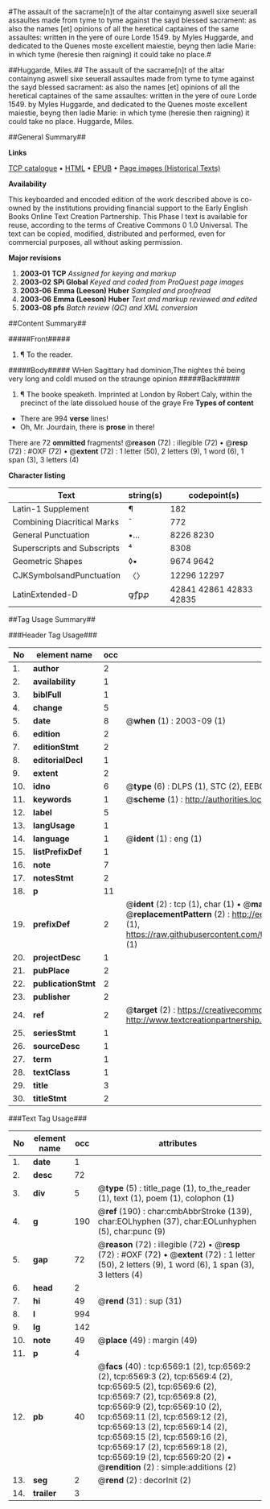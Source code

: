 #The assault of the sacrame[n]t of the altar containyng aswell sixe seuerall assaultes made from tyme to tyme against the sayd blessed sacrament: as also the names [et] opinions of all the heretical captaines of the same assaultes: written in the yere of oure Lorde 1549. by Myles Huggarde, and dedicated to the Quenes moste excellent maiestie, beyng then ladie Marie: in which tyme (heresie then raigning) it could take no place.#

##Huggarde, Miles.##
The assault of the sacrame[n]t of the altar containyng aswell sixe seuerall assaultes made from tyme to tyme against the sayd blessed sacrament: as also the names [et] opinions of all the heretical captaines of the same assaultes: written in the yere of oure Lorde 1549. by Myles Huggarde, and dedicated to the Quenes moste excellent maiestie, beyng then ladie Marie: in which tyme (heresie then raigning) it could take no place.
Huggarde, Miles.

##General Summary##

**Links**

[TCP catalogue](http://www.ota.ox.ac.uk/tcp/)  • 
[HTML](http://tei.it.ox.ac.uk/tcp/Texts-HTML/free/A03/A03430.html)  • 
[EPUB](http://tei.it.ox.ac.uk/tcp/Texts-EPUB/free/A03/A03430.epub) • 
[Page images (Historical Texts)](https://data.historicaltexts.jisc.ac.uk/view?pubId=eebo-99841948e&pageId=eebo-99841948e-6569-1)

**Availability**

This keyboarded and encoded edition of the
	       work described above is co-owned by the institutions
	       providing financial support to the Early English Books
	       Online Text Creation Partnership. This Phase I text is
	       available for reuse, according to the terms of Creative
	       Commons 0 1.0 Universal. The text can be copied,
	       modified, distributed and performed, even for
	       commercial purposes, all without asking permission.

**Major revisions**

1. __2003-01__ __TCP__ *Assigned for keying and markup*
1. __2003-02__ __SPi Global__ *Keyed and coded from ProQuest page images*
1. __2003-06__ __Emma (Leeson) Huber__ *Sampled and proofread*
1. __2003-06__ __Emma (Leeson) Huber__ *Text and markup reviewed and edited*
1. __2003-08__ __pfs__ *Batch review (QC) and XML conversion*

##Content Summary##

#####Front#####

1. ¶ To the reader.

#####Body#####
WHen Sagittary had dominion,The nightes thē being very long and coldI mused on the straunge opinion
#####Back#####

1. ¶ The booke speaketh.
Imprinted at London by Robert Caly, within the precinct of the late dissolued house of the graye Fre
**Types of content**

  * There are 994 **verse** lines!
  * Oh, Mr. Jourdain, there is **prose** in there!

There are 72 **ommitted** fragments! 
 @__reason__ (72) : illegible (72)  •  @__resp__ (72) : #OXF (72)  •  @__extent__ (72) : 1 letter (50), 2 letters (9), 1 word (6), 1 span (3), 3 letters (4)

**Character listing**


|Text|string(s)|codepoint(s)|
|---|---|---|
|Latin-1 Supplement|¶|182|
|Combining             Diacritical Marks|̄|772|
|General Punctuation|•…|8226 8230|
|Superscripts             and Subscripts|⁴|8308|
|Geometric Shapes|◊▪|9674 9642|
|CJKSymbolsandPunctuation|〈〉|12296 12297|
|LatinExtended-D|ꝙꝭꝑꝓ|42841 42861 42833 42835|

##Tag Usage Summary##

###Header Tag Usage###

|No|element name|occ|attributes|
|---|---|---|---|
|1.|__author__|2||
|2.|__availability__|1||
|3.|__biblFull__|1||
|4.|__change__|5||
|5.|__date__|8| @__when__ (1) : 2003-09 (1)|
|6.|__edition__|2||
|7.|__editionStmt__|2||
|8.|__editorialDecl__|1||
|9.|__extent__|2||
|10.|__idno__|6| @__type__ (6) : DLPS (1), STC (2), EEBO-CITATION (1), PROQUEST (1), VID (1)|
|11.|__keywords__|1| @__scheme__ (1) : http://authorities.loc.gov/ (1)|
|12.|__label__|5||
|13.|__langUsage__|1||
|14.|__language__|1| @__ident__ (1) : eng (1)|
|15.|__listPrefixDef__|1||
|16.|__note__|7||
|17.|__notesStmt__|2||
|18.|__p__|11||
|19.|__prefixDef__|2| @__ident__ (2) : tcp (1), char (1)  •  @__matchPattern__ (2) : ([0-9\-]+):([0-9IVX]+) (1), (.+) (1)  •  @__replacementPattern__ (2) : http://eebo.chadwyck.com/downloadtiff?vid=$1&page=$2 (1), https://raw.githubusercontent.com/textcreationpartnership/Texts/master/tcpchars.xml#$1 (1)|
|20.|__projectDesc__|1||
|21.|__pubPlace__|2||
|22.|__publicationStmt__|2||
|23.|__publisher__|2||
|24.|__ref__|2| @__target__ (2) : https://creativecommons.org/publicdomain/zero/1.0/ (1), http://www.textcreationpartnership.org/docs/. (1)|
|25.|__seriesStmt__|1||
|26.|__sourceDesc__|1||
|27.|__term__|1||
|28.|__textClass__|1||
|29.|__title__|3||
|30.|__titleStmt__|2||


###Text Tag Usage###

|No|element name|occ|attributes|
|---|---|---|---|
|1.|__date__|1||
|2.|__desc__|72||
|3.|__div__|5| @__type__ (5) : title_page (1), to_the_reader (1), text (1), poem (1), colophon (1)|
|4.|__g__|190| @__ref__ (190) : char:cmbAbbrStroke (139), char:EOLhyphen (37), char:EOLunhyphen (5), char:punc (9)|
|5.|__gap__|72| @__reason__ (72) : illegible (72)  •  @__resp__ (72) : #OXF (72)  •  @__extent__ (72) : 1 letter (50), 2 letters (9), 1 word (6), 1 span (3), 3 letters (4)|
|6.|__head__|2||
|7.|__hi__|49| @__rend__ (31) : sup (31)|
|8.|__l__|994||
|9.|__lg__|142||
|10.|__note__|49| @__place__ (49) : margin (49)|
|11.|__p__|4||
|12.|__pb__|40| @__facs__ (40) : tcp:6569:1 (2), tcp:6569:2 (2), tcp:6569:3 (2), tcp:6569:4 (2), tcp:6569:5 (2), tcp:6569:6 (2), tcp:6569:7 (2), tcp:6569:8 (2), tcp:6569:9 (2), tcp:6569:10 (2), tcp:6569:11 (2), tcp:6569:12 (2), tcp:6569:13 (2), tcp:6569:14 (2), tcp:6569:15 (2), tcp:6569:16 (2), tcp:6569:17 (2), tcp:6569:18 (2), tcp:6569:19 (2), tcp:6569:20 (2)  •  @__rendition__ (2) : simple:additions (2)|
|13.|__seg__|2| @__rend__ (2) : decorInit (2)|
|14.|__trailer__|3||
